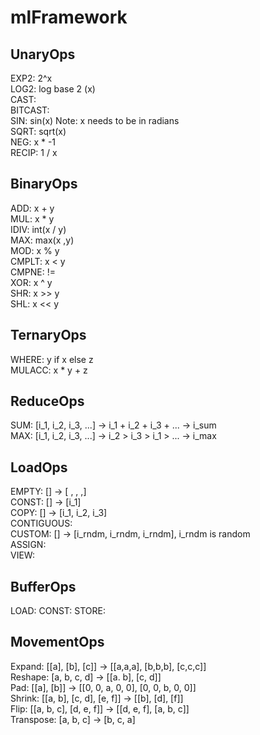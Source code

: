 # mlFramework

## UnaryOps
EXP2: 2^x  
LOG2: log base 2 (x)  
CAST:  
BITCAST:  
SIN: sin(x) Note: x needs to be in radians  
SQRT: sqrt(x)    
NEG: x * -1  
RECIP: 1 / x  

## BinaryOps
ADD: x + y  
MUL: x * y  
IDIV: int(x / y)  
MAX: max(x ,y)  
MOD: x % y  
CMPLT: x < y  
CMPNE: !=  
XOR: x ^ y  
SHR: x >> y  
SHL: x << y  

## TernaryOps
WHERE: y if x else z  
MULACC: x * y + z  

## ReduceOps
SUM: [i_1, i_2, i_3, ...] -> i_1 + i_2 + i_3 + ... -> i_sum  
MAX: [i_1, i_2, i_3, ...] -> i_2 > i_3 > i_1 > ... -> i_max  

## LoadOps
EMPTY: [] -> [ , , ,]  
CONST: [] -> [i_1]   
COPY: [] -> [i_1, i_2, i_3]  
CONTIGUOUS:  
CUSTOM: [] -> [i_rndm, i_rndm, i_rndm], i_rndm is random   
ASSIGN:  
VIEW:  

## BufferOps
LOAD: 
CONST:
STORE:

## MovementOps
Expand: [[a], [b], [c]] -> [[a,a,a], [b,b,b], [c,c,c]]  
Reshape:  [a, b, c, d] -> [[a. b], [c, d]]  
Pad: [[a], [b]] -> [[0, 0, a, 0, 0], [0, 0, b, 0, 0]]  
Shrink: [[a, b], [c, d], [e, f]] -> [[b], [d], [f]]   
Flip: [[a, b, c], [d, e, f]] -> [[d, e, f], [a, b, c]]  
Transpose: [a, b, c] -> [b, c, a]  